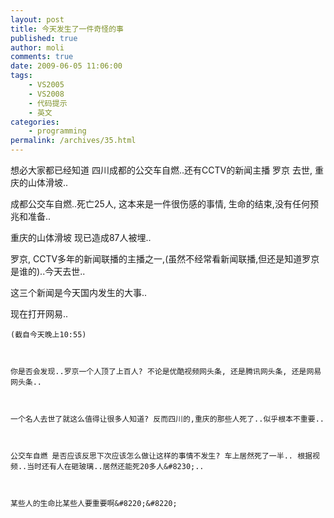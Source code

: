```yaml
---
layout: post
title: 今天发生了一件奇怪的事
published: true
author: moli
comments: true
date: 2009-06-05 11:06:00
tags:
    - VS2005
    - VS2008
    - 代码提示
    - 英文
categories:
    - programming
permalink: /archives/35.html
---
```

想必大家都已经知道 四川成都的公交车自燃..还有CCTV的新闻主播 罗京 去世, 重庆的山体滑坡..

成都公交车自燃..死亡25人, 这本来是一件很伤感的事情, 生命的结束,没有任何预兆和准备..

重庆的山体滑坡 现已造成87人被埋..

罗京, CCTV多年的新闻联播的主播之一,(虽然不经常看新闻联播,但还是知道罗京是谁的)..今天去世..

这三个新闻是今天国内发生的大事..

现在打开网易..


  
    (截自今天晚上10:55)
  
  
  
    你是否会发现..罗京一个人顶了上百人? 不论是优酷视频网头条, 还是腾讯网头条, 还是网易网头条..
  
  
  
    一个名人去世了就这么值得让很多人知道? 反而四川的,重庆的那些人死了..似乎根本不重要..
  
  
  
    公交车自燃 是否应该反思下次应该怎么做让这样的事情不发生? 车上居然死了一半.. 根据视频..当时还有人在砸玻璃..居然还能死20多人&#8230;..
  
  
  
    某些人的生命比某些人要重要啊&#8220;&#8220;
  
